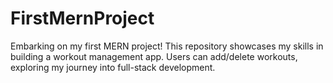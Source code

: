# FirstMernProject
Embarking on my first MERN project! This repository showcases my skills in building a workout management app. Users can add/delete workouts, exploring my journey into full-stack development.
